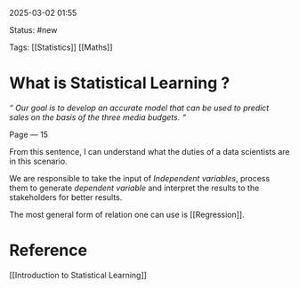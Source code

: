 
2025-03-02 01:55

Status: #new

Tags: [[Statistics]] [[Maths]]

# What is Statistical Learning ?

*“ Our goal is to develop an accurate model that can be used to predict sales on the basis of the three media budgets. “*

Page — 15

From this sentence, I can understand what the duties of a data scientists are in this scenario.

We are responsible to take the input of *Independent variables*, process them to generate *dependent variable* and interpret the results to the stakeholders for better results.

The most general form of relation one can use is [[Regression]].


# Reference

[[Introduction to Statistical Learning]]


